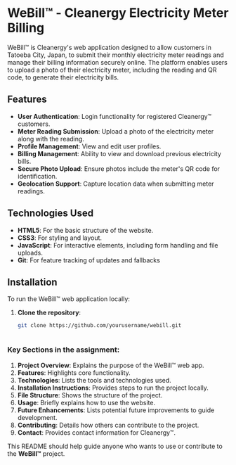 # WeBill™ - Cleanergy Electricity Meter Billing

WeBill™ is Cleanergy's web application designed to allow customers in Tatoeba City, Japan, to submit their monthly electricity meter readings and manage their billing information securely online. The platform enables users to upload a photo of their electricity meter, including the reading and QR code, to generate their electricity bills.

## Features

- **User Authentication**: Login functionality for registered Cleanergy™ customers.
- **Meter Reading Submission**: Upload a photo of the electricity meter along with the reading.
- **Profile Management**: View and edit user profiles.
- **Billing Management**: Ability to view and download previous electricity bills.
- **Secure Photo Upload**: Ensure photos include the meter's QR code for identification.
- **Geolocation Support**: Capture location data when submitting meter readings.

## Technologies Used

- **HTML5**: For the basic structure of the website.
- **CSS3**: For styling and layout.
- **JavaScript**: For interactive elements, including form handling and file uploads.
- **Git**: For feature tracking of updates and fallbacks

## Installation

To run the WeBill™ web application locally:

1. **Clone the repository**:
   ```bash
   git clone https://github.com/yourusername/webill.git



### Key Sections in the assignment:
1. **Project Overview**: Explains the purpose of the WeBill™ web app.
2. **Features**: Highlights core functionality.
3. **Technologies**: Lists the tools and technologies used.
4. **Installation Instructions**: Provides steps to run the project locally.
5. **File Structure**: Shows the structure of the project.
6. **Usage**: Briefly explains how to use the website.
7. **Future Enhancements**: Lists potential future improvements to guide development.
8. **Contributing**: Details how others can contribute to the project.
9. **Contact**: Provides contact information for Cleanergy™.

This README should help guide anyone who wants to use or contribute to the **WeBill™** project.
